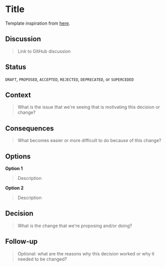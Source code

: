 # Title

Template inspiration from [here](https://cognitect.com/blog/2011/11/15/documenting-architecture-decisions).

## Discussion

> Link to GitHub discussion

## Status

`DRAFT`, `PROPOSED`, `ACCEPTED`, `REJECTED`, `DEPRECATED`, or `SUPERCEDED`

## Context

> What is the issue that we're seeing that is motivating this decision or change?

## Consequences

> What becomes easier or more difficult to do because of this change?

## Options

**Option 1**

> Description

**Option 2**

> Description

## Decision

> What is the change that we're proposing and/or doing?

## Follow-up

> Optional: what are the reasons why this decision worked or why it needed to be changed?